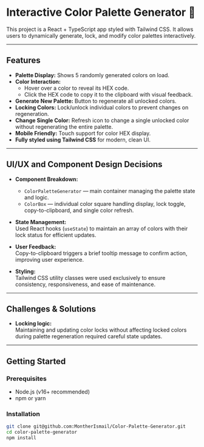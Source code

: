 # Interactive Color Palette Generator 🎨

This project is a React + TypeScript app styled with Tailwind CSS. It allows users to dynamically generate, lock, and modify color palettes interactively.

---

## Features

- **Palette Display:** Shows 5 randomly generated colors on load.
- **Color Interaction:**
  - Hover over a color to reveal its HEX code.
  - Click the HEX code to copy it to the clipboard with visual feedback.
- **Generate New Palette:** Button to regenerate all unlocked colors.
- **Locking Colors:** Lock/unlock individual colors to prevent changes on regeneration.
- **Change Single Color:** Refresh icon to change a single unlocked color without regenerating the entire palette.
- **Mobile Friendly:** Touch support for color HEX display.
- **Fully styled using Tailwind CSS** for modern, clean UI.

---

## UI/UX and Component Design Decisions

- **Component Breakdown:**  
  - `ColorPaletteGenerator` — main container managing the palette state and logic.  
  - `ColorBox` — individual color square handling display, lock toggle, copy-to-clipboard, and single color refresh.  

- **State Management:**  
  Used React hooks (`useState`) to maintain an array of colors with their lock status for efficient updates.

- **User Feedback:**  
  Copy-to-clipboard triggers a brief tooltip message to confirm action, improving user experience.

- **Styling:**  
  Tailwind CSS utility classes were used exclusively to ensure consistency, responsiveness, and ease of maintenance.

---

## Challenges & Solutions

- **Locking logic:**  
  Maintaining and updating color locks without affecting locked colors during palette regeneration required careful state updates.

---

## Getting Started

### Prerequisites

- Node.js (v16+ recommended)
- npm or yarn

### Installation

```bash
git clone git@github.com:MontherIsmail/Color-Palette-Generator.git
cd color-palette-generator
npm install

